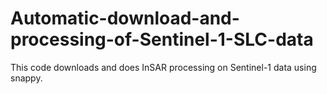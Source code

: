# Automatic-download-and-processing-of-Sentinel-1-SLC-data
This code downloads and does InSAR processing on Sentinel-1 data using snappy.
